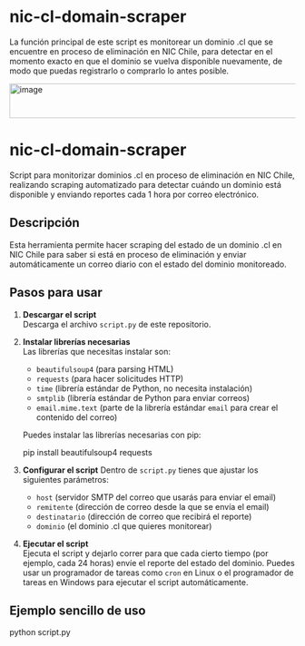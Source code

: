 # nic-cl-domain-scraper
La función principal de este script es monitorear un dominio .cl que se encuentre en proceso de eliminación en NIC Chile, para detectar en el momento exacto en que el dominio se vuelva disponible nuevamente, de modo que puedas registrarlo o comprarlo lo antes posible.

<img width="595" height="61" alt="image" src="https://github.com/user-attachments/assets/da8149eb-c64d-4c01-8e91-35719041f850" />

# nic-cl-domain-scraper

Script para monitorizar dominios .cl en proceso de eliminación en NIC Chile, realizando scraping automatizado para detectar cuándo un dominio está disponible y enviando reportes cada 1 hora por correo electrónico.

## Descripción

Esta herramienta permite hacer scraping del estado de un dominio .cl en NIC Chile para saber si está en proceso de eliminación y enviar automáticamente un correo diario con el estado del dominio monitoreado.

## Pasos para usar

1. **Descargar el script**  
   Descarga el archivo `script.py` de este repositorio.

2. **Instalar librerías necesarias**  
   Las librerías que necesitas instalar son:

   - `beautifulsoup4` (para parsing HTML)  
   - `requests` (para hacer solicitudes HTTP)  
   - `time` (librería estándar de Python, no necesita instalación)  
   - `smtplib` (librería estándar de Python para enviar correos)  
   - `email.mime.text` (parte de la librería estándar `email` para crear el contenido del correo)

   Puedes instalar las librerías necesarias con pip:

  
   pip install beautifulsoup4 requests
   

3. **Configurar el script**
   Dentro de `script.py` tienes que ajustar los siguientes parámetros:  

   - `host` (servidor SMTP del correo que usarás para enviar el email)  
   - `remitente` (dirección de correo desde la que se envía el email)  
   - `destinatario` (dirección de correo que recibirá el reporte)  
   - `dominio` (el dominio .cl que quieres monitorear)

4. **Ejecutar el script**  
   Ejecuta el script y dejarlo correr para que cada cierto tiempo (por ejemplo, cada 24 horas) envíe el reporte del estado del dominio. Puedes usar un programador de tareas como `cron` en Linux o el programador de tareas en Windows para ejecutar el script automáticamente.

## Ejemplo sencillo de uso


python script.py

    
